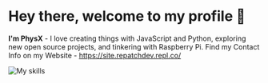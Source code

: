 # Hey there, welcome to my profile 👋

**I'm PhysX** - I love creating things with JavaScript and Python, exploring new open source projects, and tinkering with Raspberry Pi.
Find my Contact Info on my Website - https://site.repatchdev.repl.co/

![My skills](https://skillicons.dev/icons?i=svelte,js,html,css,py,raspberrypi,react,tailwind,rust,c)
